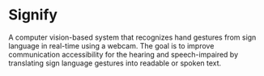 # Signify
A computer vision-based system that recognizes hand gestures from sign language in real-time using a webcam. The goal is to improve communication accessibility for the hearing and speech-impaired by translating sign language gestures into readable or spoken text.

